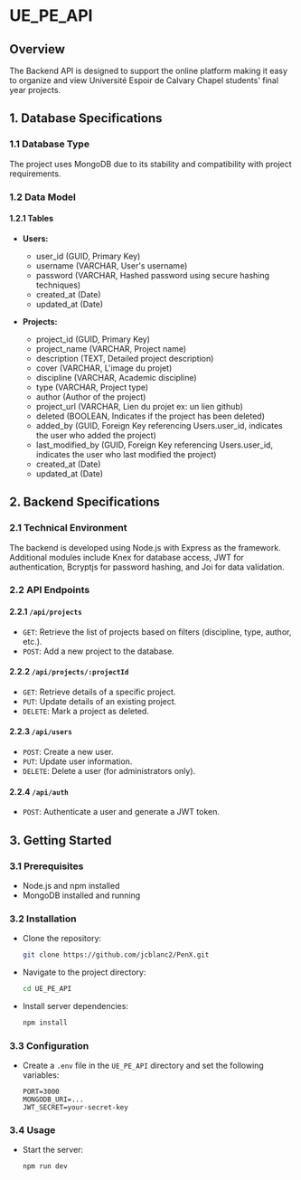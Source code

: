 # UE_PE_API

## Overview

The Backend API is designed to support the online platform making it easy to organize and view Université Espoir de Calvary Chapel students' final year projects.

## 1. Database Specifications

### 1.1 Database Type

The project uses MongoDB due to its stability and compatibility with project requirements.

### 1.2 Data Model

#### 1.2.1 Tables

- **Users:**
  - user_id (GUID, Primary Key)
  - username (VARCHAR, User's username)
  - password (VARCHAR, Hashed password using secure hashing techniques)
  - created_at (Date)
  - updated_at (Date)

- **Projects:**
  - project_id (GUID, Primary Key)
  - project_name (VARCHAR, Project name)
  - description (TEXT, Detailed project description)
  - cover (VARCHAR, L'image du projet)
  - discipline (VARCHAR, Academic discipline)
  - type (VARCHAR, Project type)
  - author (Author of the project)
  - project_url (VARCHAR, Lien du projet ex: un lien github)
  - deleted (BOOLEAN, Indicates if the project has been deleted)
  - added_by (GUID, Foreign Key referencing Users.user_id, indicates the user who added the project)
  - last_modified_by (GUID, Foreign Key referencing Users.user_id, indicates the user who last modified the project)
  - created_at (Date)
  - updated_at (Date)

## 2. Backend Specifications

### 2.1 Technical Environment

The backend is developed using Node.js with Express as the framework. Additional modules include Knex for database access, JWT for authentication, Bcryptjs for password hashing, and Joi for data validation.

### 2.2 API Endpoints

#### 2.2.1 `/api/projects`

- `GET`: Retrieve the list of projects based on filters (discipline, type, author, etc.).
- `POST`: Add a new project to the database.

#### 2.2.2 `/api/projects/:projectId`

- `GET`: Retrieve details of a specific project.
- `PUT`: Update details of an existing project.
- `DELETE`: Mark a project as deleted.

#### 2.2.3 `/api/users`

- `POST`: Create a new user.
- `PUT`: Update user information.
- `DELETE`: Delete a user (for administrators only).

#### 2.2.4 `/api/auth`

- `POST`: Authenticate a user and generate a JWT token.

## 3. Getting Started

### 3.1 Prerequisites

- Node.js and npm installed
- MongoDB installed and running

### 3.2 Installation

- Clone the repository:
   ```bash
   git clone https://github.com/jcblanc2/PenX.git
   ```

- Navigate to the project directory:
   ```bash
   cd UE_PE_API
   ```

- Install server dependencies:
   ```bash
   npm install
   ```

### 3.3 Configuration

   - Create a `.env` file in the `UE_PE_API` directory and set the following variables:

     ```env
     PORT=3000
     MONGODB_URI=...
     JWT_SECRET=your-secret-key
     ```

### 3.4 Usage

- Start the server:
   ```bash
   npm run dev
   ```
